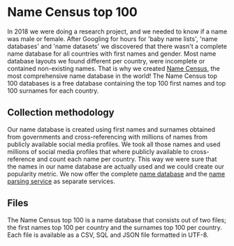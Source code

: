 # Name Census top 100

In 2018 we were doing a research project, and we needed to know if a name was male or female. After Googling for hours for 'baby name lists', 'name databases' and 'name datasets' we discovered that there wasn't a complete name database for all countries with first names and gender. Most name database layouts we found different per country, were incomplete or contained non-existing names. That is why we created [Name Census](https://census.name), the most comprehensive name database in the world!  The Name Census top 100 databases is a free database containing the top 100 first names and top 100 surnames for each country.

## Collection methodology
Our name database is created using first names and surnames obtained from governments and cross-referencing with millions of names from publicly available social media profiles. We took all those names and used millions of social media profiles that where publicly available to cross-reference and count each name per country. This way we were sure that the names in our name database are actually used and we could create our popularity metric. We now offer the complete [name database](https://census.name) and the [name parsing service](https://parser.name) as separate services.

## Files
The Name Census top 100 is a name database that consists out of two files; the first names top 100 per country and the surnames top 100 per country. Each file is available as a CSV, SQL and JSON file formatted in UTF-8.
